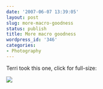 ```yaml
---
date: '2007-06-07 13:39:05'
layout: post
slug: more-macro-goodness
status: publish
title: More macro goodness
wordpress_id: '346'
categories:
- Photography
---
```


Terri took this one, click for full-size:


[
![](http://www.phfactor.net/wp-pics/unknown-wp.jpg)
](http://www.phfactor.net/wp-pics/unknown.jpg)


